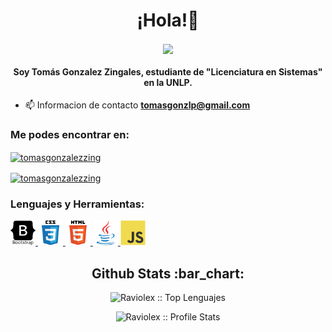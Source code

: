  <h1 align="center">¡Hola!👋</h1>
<p align="center">
  <img align="center" src="https://giphy.com/gifs/cowboy-bebop-ed-udhngZK2IFTc4"/>
</p>
 

<h4 align="center">Soy Tomás Gonzalez Zingales, estudiante de "Licenciatura en Sistemas" en la UNLP.   </h4>

 
- 📫 Informacion de contacto **tomasgonzlp@gmail.com**

<h3 align="left">Me podes encontrar en:</h3>
<p align="left">
<a href="https://www.instagram.com/tomasgonzalezzing/" target="blank"><img align="center" src="https://raw.githubusercontent.com/rahuldkjain/github-profile-readme-generator/master/src/images/icons/Social/instagram.svg" alt="tomasgonzalezzing" height="30" width="40" /></a>
</p>

<a href="https://www.linkedin.com/in/tomagzdv/" target="blank"><img align="center" src="https://img.icons8.com/?size=512&id=xuvGCOXi8Wyg&format=png" alt="tomasgonzalezzing" height="30" width="40" /></a>
</p>




<h3 align="left">Lenguajes y Herramientas:</h3>
<p align="left"> <a href="https://getbootstrap.com" target="_blank" rel="noreferrer"> <img src="https://raw.githubusercontent.com/devicons/devicon/master/icons/bootstrap/bootstrap-plain-wordmark.svg" alt="bootstrap" width="40" height="40"/> </a> <a href="https://www.w3schools.com/css/" target="_blank" rel="noreferrer"> <img src="https://raw.githubusercontent.com/devicons/devicon/master/icons/css3/css3-original-wordmark.svg" alt="css3" width="40" height="40"/> </a> <a href="https://www.w3.org/html/" target="_blank" rel="noreferrer"> <img src="https://raw.githubusercontent.com/devicons/devicon/master/icons/html5/html5-original-wordmark.svg" alt="html5" width="40" height="40"/> </a> <a href="https://www.java.com" target="_blank" rel="noreferrer"> <img src="https://raw.githubusercontent.com/devicons/devicon/master/icons/java/java-original.svg" alt="java" width="40" height="40"/> </a> <a href="https://developer.mozilla.org/en-US/docs/Web/JavaScript" target="_blank" rel="noreferrer"> <img src="https://raw.githubusercontent.com/devicons/devicon/master/icons/javascript/javascript-original.svg" alt="javascript" width="40" height="40"/> </a>    </p>

 


<h2 align="center">Github Stats :bar_chart:</h2>

<p align="center" height="100px" ><img src="https://github-readme-stats.vercel.app/api/top-langs/?username=Raviolex&langs_count=10&theme=dark&layout=compact" alt="Raviolex :: Top Lenguajes" /></p>

<p align="center" height="100px" ><img src="https://github-readme-stats.vercel.app/api?username=Raviolex&show_icons=true&theme=dark" alt="Raviolex :: Profile Stats" /></p>
 
 
